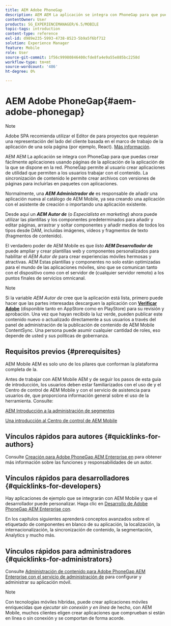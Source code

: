 ```yaml
---
title: AEM Adobe PhoneGap
description: AEM AEM La aplicación se integra con PhoneGap para que puedas crear fácilmente aplicaciones usando páginas de la aplicación de la aplicación de la que se dispone en la red. Siga esta página para empezar a usar Adobe PhoneGap Enterprise.
contentOwner: User
products: SG_EXPERIENCEMANAGER/6.5/MOBILE
topic-tags: introduction
content-type: reference
exl-id: d989e235-5993-4738-8523-5b9a5f6bf712
solution: Experience Manager
feature: Mobile
role: User
source-git-commit: 1f56c99980846400cfde8fa4e9a55e885bc2258d
workflow-type: tm+mt
source-wordcount: '486'
ht-degree: 0%

---
```


# AEM Adobe PhoneGap{#aem-adobe-phonegap}

>[!NOTE]
>
>Adobe SPA recomienda utilizar el Editor de para proyectos que requieran una representación del lado del cliente basada en el marco de trabajo de la aplicación de una sola página (por ejemplo, React). [Más información](/help/sites-developing/spa-overview.md).

AEM AEM La aplicación se integra con PhoneGap para que puedas crear fácilmente aplicaciones usando páginas de la aplicación de la aplicación de la que se dispone en la red. PhoneGap permite al usuario crear aplicaciones de utilidad que permiten a los usuarios trabajar con el contenido. La sincronización de contenido le permite crear archivos con versiones de páginas para incluirlas en paquetes con aplicaciones.

Normalmente, una ***AEM Administrador de*** es responsable de añadir una aplicación nueva al catálogo de AEM Mobile, ya sea creando una aplicación con el asistente de creación o importando una aplicación existente.

Desde aquí un ***AEM Autor de*** (o *Especialista en marketing*) ahora puede utilizar las plantillas y los componentes predeterminados para añadir y editar páginas, arrastrar y soltar componentes y añadir medios de todos los tipos desde DAM, incluidas imágenes, vídeos y fragmentos de texto (fragmentos de contenido).

El verdadero poder de AEM Mobile es que *listo* ***AEM Desarrollador de*** puede ampliar y crear plantillas web y componentes personalizados para habilitar el *AEM Autor de* para crear experiencias móviles hermosas y atractivas. AEM Estas plantillas y componentes no solo están optimizadas para el mundo de las aplicaciones móviles, sino que se comunican tanto con el dispositivo como con el servidor de (cualquier servidor remoto) a los puntos finales de servicios omnicanal.

>[!NOTE]
>
>Si la variable *AEM Autor de* cree que la aplicación está lista, primero puede hacer que las partes interesadas descarguen la aplicación con **[Verificar Adobe](/help/mobile/phonegap-mobile-quickstart.md)** (disponible tanto en AppStore como en PlayStore) para su revisión y aprobación. Una vez que hayan recibido la luz verde, pueden publicar este contenido nuevo o actualizado directamente a sus usuarios a través del panel de administración de la publicación de contenido de AEM Mobile ContentSync. Una persona puede asumir cualquier cantidad de roles, eso depende de usted y sus políticas de gobernanza.

## Requisitos previos {#prerequisites}

AEM Mobile AEM es solo uno de los pilares que conforman la plataforma completa de la.

Antes de trabajar con AEM Mobile AEM y de seguir los pasos de esta guía de introducción, los usuarios deben estar familiarizados con el uso de y el Centro de control de AEM Mobile y con el servicio de asistencia para usuarios de, que proporciona información general sobre el uso de la herramienta. Consulte:

[AEM Introducción a la administración de segmentos](/help/sites-deploying/deploy.md)

[Una introducción al Centro de control de AEM Mobile](/help/mobile/phonegap-authoring-apps.md)

## Vínculos rápidos para autores {#quicklinks-for-authors}

Consulte [Creación para Adobe PhoneGap AEM Enterprise en](/help/mobile/phonegap.md) para obtener más información sobre las funciones y responsabilidades de un autor.

## Vínculos rápidos para desarrolladores {#quicklinks-for-developers}

Hay aplicaciones de ejemplo que se integrarán con AEM Mobile y que el desarrollador puede personalizar. Haga clic en [Desarrollo de Adobe PhoneGap AEM Enterprise con](/help/mobile/developing-in-phonegap.md).

En los capítulos siguientes aprenderá conceptos avanzados sobre el etiquetado de componentes en blanco de su aplicación, la localización, la internacionalización, la sincronización de contenido, la segmentación, Analytics y mucho más.

## Vínculos rápidos para administradores {#quicklinks-for-administrators}

Consulte [Administración de contenido para Adobe PhoneGap AEM Enterprise con el servicio de administración de](/help/mobile/administer-phonegap.md) para configurar y administrar su aplicación móvil.

>[!NOTE]
>
>Con tecnologías móviles híbridas, puede crear aplicaciones móviles enriquecidas que *ejecutar sin conexión y en línea* de hecho, con AEM Mobile, muchos clientes eligen crear aplicaciones que comprueban si están en línea o sin conexión y se comportan de forma acorde.
